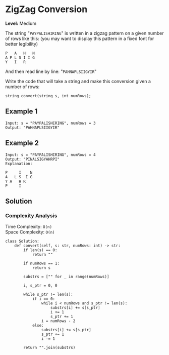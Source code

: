 # ZigZag Conversion

**Level:** Medium

The string "`PAYPALISHIRING`" is written in a zigzag pattern on a given number of rows like this: (you may want to display this pattern in a fixed font for better legibility)

```text
P   A   H   N
A P L S I I G
Y   I   R
```

And then read line by line: "`PAHNAPLSIIGYIR`"

Write the code that will take a string and make this conversion given a number of rows:

```text
string convert(string s, int numRows);
```

## Example 1

```text
Input: s = "PAYPALISHIRING", numRows = 3
Output: "PAHNAPLSIIGYIR"
```

## Example 2

```text
Input: s = "PAYPALISHIRING", numRows = 4
Output: "PINALSIGYAHRPI"
Explanation:

P     I    N
A   L S  I G
Y A   H R
P     I
```

## Solution

### Complexity Analysis

Time Complexity: `O(n)`\
Space Complexity: `O(n)`

```python3
class Solution:
    def convert(self, s: str, numRows: int) -> str:
        if len(s) == 0:
            return ""

        if numRows == 1:
            return s

        substrs = ["" for _ in range(numRows)]

        i, s_ptr = 0, 0

        while s_ptr != len(s):
            if i == 0:
                while i < numRows and s_ptr != len(s):
                    substrs[i] += s[s_ptr]
                    i += 1
                    s_ptr += 1
                i = numRows - 2
            else:
                substrs[i] += s[s_ptr]
                s_ptr += 1
                i -= 1

        return "".join(substrs)
```
